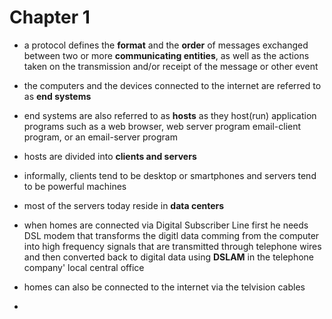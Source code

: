 # Chapter 1

* a protocol defines the **format** and the **order** of messages exchanged between two or more **communicating entities**,
  as well as the actions taken on the transmission and/or receipt of the message or other event
* the computers and the devices connected to the internet are referred to as **end systems**
* end systems are also referred to as **hosts** as they host(run) application programs such as a web browser, web server program 
  email-client program, or an email-server program 
  
* hosts are divided into **clients and servers**
* informally, clients tend to be desktop or smartphones and servers tend to be powerful machines
* most of the servers today reside in **data centers**

* when homes are connected via Digital Subscriber Line first he needs DSL modem that transforms the digitl data 
  comming from the computer into high frequency signals that are transmitted through telephone wires and then 
  converted back to digital data using **DSLAM** in the telephone company' local central office
  
* homes can also be connected to the internet via the telvision cables
* 

